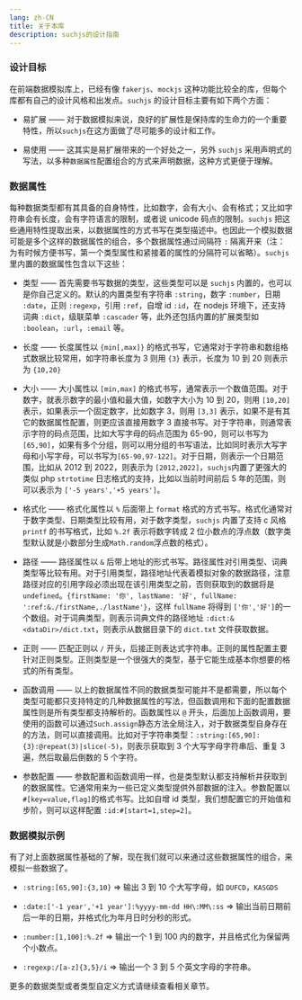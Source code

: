 ```yaml
---
lang: zh-CN
title: 关于本库
description: suchjs的设计指南
---
```


### 设计目标

在前端数据模拟库上，已经有像 `fakerjs`、`mockjs` 这种功能比较全的库，但每个库都有自己的设计风格和出发点。`suchjs` 的设计目标主要有如下两个方面：

- 易扩展 —— 对于数据模拟来说，良好的扩展性是保持库的生命力的一个重要特性，所以`suchjs`在这方面做了尽可能多的设计和工作。

- 易使用 —— 这其实是易扩展带来的一个好处之一，另外 `suchjs` 采用声明式的写法，以多种`数据属性`配置组合的方式来声明数据，这种方式更便于理解。

### 数据属性

每种数据类型都有其具备的自身特性，比如数字，会有大小、会有格式；又比如字符串会有长度，会有字符语言的限制，或者说 unicode 码点的限制。`suchjs` 把这些通用特性提取出来，以数据属性的方式书写在类型描述中。也因此一个模拟数据可能是多个这样的数据属性的组合，多个数据属性通过间隔符 `:` 隔离开来（注：为有时候方便书写，第一个类型属性和紧接着的属性的分隔符可以省略）。`suchjs` 里内置的数据属性包含以下这些：

- 类型 —— 首先需要书写数据的类型，这些类型可以是 `suchjs` 内置的，也可以是你自己定义的。默认的内置类型有字符串 `:string`，数字 `:number`，日期 `:date`，正则 `:regexp`，引用 `:ref`，自增 id `:id`，在 nodejs 环境下，还支持词典 `:dict`，级联菜单 `:cascader` 等，此外还包括内置的扩展类型如 `:boolean`，`:url`，`:email` 等。

- 长度 —— 长度属性以 `{min[,max]}` 的格式书写，它通常对于字符串和数组格式数据比较常用，如字符串长度为 3 则用 `{3}` 表示，长度为 10 到 20 则表示为 `{10,20}`

- 大小 —— 大小属性以 `[min,max]` 的格式书写，通常表示一个数值范围。对于数字，就表示数字的最小值和最大值，如数字大小为 10 到 20，则用 `[10,20]` 表示，如果表示一个固定数字，比如数字 3，则用 `[3,3]` 表示，如果不是有其它的数据属性配置，则更应该直接用数字 3 直接书写。对于字符串，则通常表示字符的码点范围，比如大写字母的码点范围为 65-90，则可以书写为`[65,90]`，如果有多个分组，则可以用分组的书写语法，比如同时表示大写字母和小写字母，可以书写为`[65-90,97-122]`。对于日期，则表示一个日期范围，比如从 2012 到 2022，则表示为 `[2012,2022]`，`suchjs`内置了更强大的类似 php `strtotime` 日志格式的支持，比如以当前时间前后 5 年的范围，则可以表示为 `['-5 years','+5 years']`。

- 格式化 —— 格式化属性以 `%` 后面带上 `format` 格式的方式书写。格式化通常对于数字类型、日期类型比较有用，对于数字类型，`suchjs` 内置了支持 c 风格 `printf` 的书写格式，比如 `%.2f` 表示将数字转成 2 位小数点的浮点数（数字类型默认就是小数部分生成`Math.random`浮点数的格式）。

- 路径 —— 路径属性以 `&` 后带上地址的形式书写。路径属性对引用类型、词典类型等比较有用。对于引用类型，路径地址代表着模拟对象的数据路径，注意路径对应的引用字段必须出现在该引用类型之前，否则获取到的数据将是`undefined`。`{firstName: '你', lastName: '好', fullName: ':ref:&./firstName,./lastName'}`，这样 `fullName` 将得到 `['你','好']`的一个数组。对于词典类型，则表示词典文件的路径地址 `:dict:&<dataDir>/dict.txt`，则表示从数据目录下的 `dict.txt` 文件获取数据。

- 正则 —— 匹配正则以 `/` 开头，后接正则表达式字符串。正则的属性配置主要针对正则类型。正则类型是一个很强大的类型，基于它能生成基本你想要的格式的所有类型。

- 函数调用 —— 以上的数据属性不同的数据类型可能并不是都需要，所以每个类型可能都只支持特定的几种数据属性的写法，但函数调用和下面的配置数据属性则是所有类型都支持解析的。函数属性以 `@` 开头，后面加上函数调用，要使用的函数可以通过`Such.assign`静态方法全局注入，对于数据类型自身存在的方法，则可以直接调用。比如对于字符串类型：`:string:[65,90]:{3}:@repeat(3)|slice(-5)`，则表示获取到 3 个大写字母字符串后、重复 3 遍，然后取最后倒数的 5 个字符。

- 参数配置 —— 参数配置和函数调用一样，也是类型默认都支持解析并获取到的数据属性。它通常用来为一些已定义类型提供外部数据的注入。参数配置以 `#[key=value,flag]`的格式书写。比如自增 id 类型，我们想配置它的开始值和步阶，则可以这样配置 `:id:#[start=1,step=2]`。

### 数据模拟示例

有了对上面数据属性基础的了解，现在我们就可以来通过这些数据属性的组合，来模拟一些数据了。

- `:string:[65,90]:{3,10}` => 输出 3 到 10 个大写字母，如 `DUFCD`，`KASGDS`

- `:date:['-1 year','+1 year']:%yyyy-mm-dd HH\:MM\:ss` => 输出当前日期前后一年的日期，并格式化为年月日时分秒的形式。

- `:number:[1,100]:%.2f` => 输出一个 1 到 100 内的数字，并且格式化为保留两个小数点。

- `:regexp:/[a-z]{3,5}/i` => 输出一个 3 到 5 个英文字母的字符串。

更多的数据类型或者类型自定义方式请继续查看相关章节。
